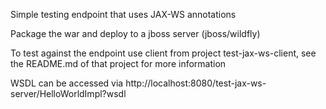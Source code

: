 Simple testing endpoint that uses JAX-WS annotations

Package the war and deploy to a jboss server (jboss/wildfly)

To test against the endpoint use client from project test-jax-ws-client, see the README.md of that project for more information

WSDL can be accessed via http://localhost:8080/test-jax-ws-server/HelloWorldImpl?wsdl
